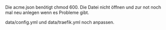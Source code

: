 Die acme.json benötigt chmod 600.
Die Datei nicht öffnen und zur not noch mal neu anlegen wenn es Probleme gibt.

data/config.yml und data/traefik.yml noch anpassen.
